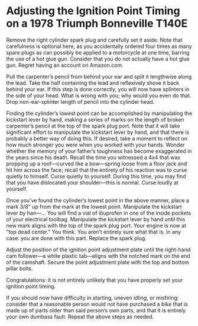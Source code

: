 

# Adjusting the Ignition Point Timing on a 1978 Triumph Bonneville T140E

Remove the right cylinder spark plug and carefully set it aside. Note that carefulness is optional here, as
you accidentally ordered four times as many spare plugs as can possibly be applied to a motorcycle at one
time, barring the use of a hot glue gun. Consider that you do not actually have a hot glue gun. Regret having
an account on Amazon.com.

Pull the carpenter’s pencil from behind your ear and split it lengthwise along the lead. Take the half
containing the lead and reflexively shove it back behind your ear. If this step is done correctly, you will
now have splinters in the side of your head. What is wrong with you; why would you even do that. Drop
non-ear-splinter length of pencil into the cylinder head.

Finding the cylinder’s lowest point can be accomplished by manipulating the kickstart lever by hand, making
a series of marks on the length of broken carpenter’s pencil at the top of the spark plug port. Note that it
will take significant effort to manipulate the kickstart lever by hand, and that there is probably a better
way of doing this. If desired, take a moment to reflect on how much stronger you were when you worked with
your hands. Wonder whether the memory of your father’s toughness has become exaggerated in the years since
his death. Recall the time you witnessed a 4x4 that was propping up a roof—curved like a bow—spring loose
from a floor jack and hit him across the face; recall that the entirety of his reaction was to curse quietly
to himself. Curse quietly to yourself. During this time, you may find that you have dislocated your
shoulder—this is normal. Curse loudly at yourself.

Once you’ve found the cylinder’s lowest point in the above manner, place a mark 3/8" up from the mark at
the lowest point. Manipulate the kickstart lever by han—… You will find a vial of ibuprofen in one of the
inside pockets of your electrical toolbag. Manipulate the kickstart lever by hand until this new mark aligns
with the top of the spark plug port. Your engine is now at “top dead center.” You think. You aren’t
entirely sure what that is. In any case: you are done with this part. Replace the spark plug.

Adjust the position of the ignition point adjustment plate until the right-hand cam follower—a white plastic
tab—aligns with the notched mark on the end of the camshaft. Secure the point adjustment plate with the top
and bottom pillar bolts. 

Congratulations: it is not entirely unlikely that you have properly set your ignition point timing.

If you should now have difficulty in starting, uneven idling, or misfiring: consider that a reasonable person
would not have purchased a bike that is made up of parts older than said person’s own parts, and that it is
entirely your own dumbass fault. Repeat the above steps as needed.